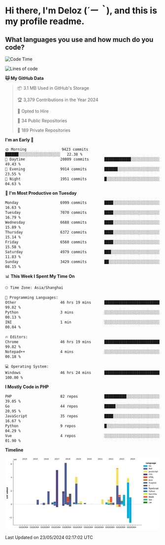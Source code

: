 # **Hi there, I'm Deloz (*´ー｀*), and this is my profile readme.**

## **What languages you use and how much do you code?**

<!--START_SECTION:waka-->
![Code Time](http://img.shields.io/badge/Code%20Time-4%2C040%20hrs%2025%20mins-blue)

![Lines of code](https://img.shields.io/badge/From%20Hello%20World%20I%27ve%20Written-41.0%20million%20lines%20of%20code-blue)

**🐱 My GitHub Data** 

> 📦 3.1 MB Used in GitHub's Storage 
 > 
> 🏆 3,379 Contributions in the Year 2024
 > 
> 💼 Opted to Hire
 > 
> 📜 34 Public Repositories 
 > 
> 🔑 189 Private Repositories 
 > 
**I'm an Early 🐤** 

```text
🌞 Morning                9423 commits        ██████░░░░░░░░░░░░░░░░░░░   22.38 % 
🌆 Daytime                20809 commits       ████████████░░░░░░░░░░░░░   49.43 % 
🌃 Evening                9914 commits        ██████░░░░░░░░░░░░░░░░░░░   23.55 % 
🌙 Night                  1951 commits        █░░░░░░░░░░░░░░░░░░░░░░░░   04.63 % 
```
📅 **I'm Most Productive on Tuesday** 

```text
Monday                   6999 commits        ████░░░░░░░░░░░░░░░░░░░░░   16.63 % 
Tuesday                  7070 commits        ████░░░░░░░░░░░░░░░░░░░░░   16.79 % 
Wednesday                6688 commits        ████░░░░░░░░░░░░░░░░░░░░░   15.89 % 
Thursday                 6372 commits        ████░░░░░░░░░░░░░░░░░░░░░   15.14 % 
Friday                   6560 commits        ████░░░░░░░░░░░░░░░░░░░░░   15.58 % 
Saturday                 4979 commits        ███░░░░░░░░░░░░░░░░░░░░░░   11.83 % 
Sunday                   3429 commits        ██░░░░░░░░░░░░░░░░░░░░░░░   08.15 % 
```


📊 **This Week I Spent My Time On** 

```text
🕑︎ Time Zone: Asia/Shanghai

💬 Programming Languages: 
Other                    46 hrs 19 mins      █████████████████████████   99.82 % 
Python                   3 mins              ░░░░░░░░░░░░░░░░░░░░░░░░░   00.13 % 
INI                      1 min               ░░░░░░░░░░░░░░░░░░░░░░░░░   00.04 % 

🔥 Editors: 
Chrome                   46 hrs 19 mins      █████████████████████████   99.82 % 
Notepad++                4 mins              ░░░░░░░░░░░░░░░░░░░░░░░░░   00.18 % 

💻 Operating System: 
Windows                  46 hrs 24 mins      █████████████████████████   100.00 % 
```

**I Mostly Code in PHP** 

```text
PHP                      82 repos            ██████████░░░░░░░░░░░░░░░   39.05 % 
Go                       44 repos            █████░░░░░░░░░░░░░░░░░░░░   20.95 % 
JavaScript               35 repos            ████░░░░░░░░░░░░░░░░░░░░░   16.67 % 
Python                   9 repos             █░░░░░░░░░░░░░░░░░░░░░░░░   04.29 % 
Vue                      4 repos             ░░░░░░░░░░░░░░░░░░░░░░░░░   01.90 % 
```



**Timeline**

![Lines of Code chart](https://raw.githubusercontent.com/deloz/deloz/main/assets/bar_graph.png)


 Last Updated on 23/05/2024 02:17:02 UTC
<!--END_SECTION:waka-->
